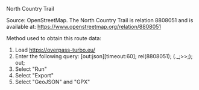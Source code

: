 North Country Trail

Source: OpenStreetMap. The North Country Trail is relation 8808051 and is available at: https://www.openstreetmap.org/relation/8808051

Method used to obtain this route data:

1. Load https://overpass-turbo.eu/
2. Enter the following query:
    [out:json][timeout:60];
    rel(8808051);
    (._;>>;);
    out;
3. Select "Run"
4. Select "Export"
5. Select "GeoJSON" and "GPX"
